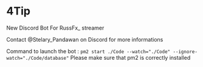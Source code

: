 # 4Tip
New Discord Bot For RussFx_ streamer

Contact @Stelary_Pandawan on Discord for more informations

Command to launch the bot : `pm2 start ./Code --watch="./Code" --ignore-watch="./Code/database"`
Please make sure that pm2 is correctly installed
